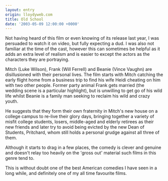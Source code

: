 ```yaml
---
layout: entry
origin: lloydyweb.com
title: Old School
date: '2003-05-09 12:00:00 +0000'
---
```

Not having heard of this film or even knowing of its release last year, I was persuaded to watch it on video, but fully expecting a dud. I was also not familiar at the time of the cast, however this can sometimes be helpful as it adds an extra level of realism and is easier to except the actors as the characters they are portraying.

Mitch (Luke Wilson), Frank (Will Ferrell) and Beanie (Vince Vaughn) are disillusioned with their personal lives. The film starts with Mitch catching the early flight home from a business trip to find his wife Heidi cheating on him with two other people. Former party animal Frank gets married (the wedding scene is a particular highlight), but is unwilling to get go of his wild life whilst Beanie is a family man seeking to reclaim his wild and crazy youth.

He suggests that they form their own fraternity in Mitch's new house on a college campus to re-live their glory days, bringing together a variety of misfit college students, losers, middle-aged and elderly retirees as their new friends and later try to avoid being evicted by the new Dean of Students, Pritchard, whom still holds a personal grudge against all three of them.

Although it starts to drag in a few places, the comedy is clever and genuine and doesn't relay too heavily on the 'gross out' material such films in this genre tend to.

This is without doubt one of the best American comedies I have seen in a long while, and definitely one of my all time favourite films.